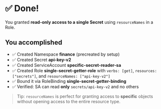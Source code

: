 # ✅ Done!

You granted **read-only access to a single Secret** using `resourceNames` in a Role.

## You accomplished
- ✅ Created Namespace **finance** (precreated by setup)
- ✅ Created Secret **api-key-v2**
- ✅ Created ServiceAccount **specific-secret-reader-sa**
- ✅ Created Role **single-secret-getter-role** with `verbs: [get]`, `resources: ["secrets"]`, and `resourceNames: ["api-key-v2"]`
- ✅ Bound it via RoleBinding **single-secret-getter-binding**
- ✅ Verified: SA can read **only** `secrets/api-key-v2` and no others

> Tip: `resourceNames` is perfect for granting access to **specific** objects without opening access to the entire resource type.

